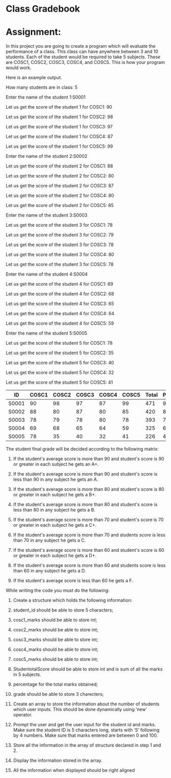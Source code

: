 # Class Gradebook

# Assignment:

In this project you are going to create a program which will evaluate the performance of a class. This class can have anywhere between 3 and 10 students. Each of the student would be required to take 5 subjects. These are COSC1, COSC2, COSC3, COSC4, and COSC5. This is how your program would work.

Here is an example output.

 

How many students are in class: 5

 

Enter the name of the student 1:S0001

Let us get the score of the student 1 for COSC1: 90

Let us get the score of the student 1 for COSC2: 98

Let us get the score of the student 1 for COSC3: 97

Let us get the score of the student 1 for COSC4: 87

Let us get the score of the student 1 for COSC5: 99

 

Enter the name of the student 2:S0002

Let us get the score of the student 2 for COSC1: 88

Let us get the score of the student 2 for COSC2: 80

Let us get the score of the student 2 for COSC3: 87

Let us get the score of the student 2 for COSC4: 80

Let us get the score of the student 2 for COSC5: 85

 

Enter the name of the student 3:S0003

Let us get the score of the student 3 for COSC1: 78

Let us get the score of the student 3 for COSC2: 79

Let us get the score of the student 3 for COSC3: 78

Let us get the score of the student 3 for COSC4: 80

Let us get the score of the student 3 for COSC5: 78

 

Enter the name of the student 4:S0004

Let us get the score of the student 4 for COSC1: 69

Let us get the score of the student 4 for COSC2: 68

Let us get the score of the student 4 for COSC3: 65

Let us get the score of the student 4 for COSC4: 64

Let us get the score of the student 4 for COSC5: 59

 

Enter the name of the student 5:S0005

Let us get the score of the student 5 for COSC1: 78

Let us get the score of the student 5 for COSC2: 35

Let us get the score of the student 5 for COSC3: 40

Let us get the score of the student 5 for COSC4: 32

Let us get the score of the student 5 for COSC5: 41

| ID | COSC1 | COSC2 | COSC3 | COSC4 | COSC5 | Total | Percent | Grade |
|----|-------|-------|-------|-------|-------|-------|---------|-------|
|S0001|90|98|97|87|99|471|94|A|
|S0002|88|80|87|80|85|420|84|B+|
|S0003|78|79|78|80|78|393|79|C+|
|S0004|69|68|65|64|59|325|65|D|
|S0005|78|35|40|32|41|226|45|F|

 

 

The student final grade will be decided according to the following matrix:

 

1. If the student's average score is more than 90 and student's score is 90 or greater in each subject he gets an A+.

2. If the student's average score is more than 90 and student's score is less than 90 in any subject he gets an A.

3. If the student's average score is more than 80 and student's score is 80 or greater in each subject he gets a B+.

4. If the student's average score is more than 80 and student's score is less than 80 in any subject he gets a B.

5. If the student's average score is more than 70 and student's score is 70 or greater in each subject he gets a C+.

6. If the student's average score is more than 70 and students score is less than 70 in any subject he gets a C.

7. If the student's average score is more than 60 and student's score is 60 or greater in each subject he gets a D+.

8. If the student's average score is more than 60 and students score is less than 60 in any subject he gets a D.

9. If the student's average score is less than 60 he gets a F.

 

While writing the code you must do the following:

1. Create a structure which holds the following information:
  1. student_id  should be able to store 5 characters;
  1. cosc1_marks should be able to store int;
  1. cosc2_marks should be able to store int;
  1. cosc3_marks should be able to store int;
  1. cosc4_marks should be able to store int;
  1. cosc5_marks should be able to store int;
  1. StudentotalScore should be able to store int and is sum of all the marks in 5 subjects. 
  1. percentage for the total marks obtained;
  1. grade  should be able to store 3 charecters;

2. Create an array to store the information about the number of students which user inputs. This should be done dynamically using ‘new’ operator.

3. Prompt the user and get the user input for the student id and marks. Make sure the student ID is 5 characters long, starts with ‘S’ following by 4 numbers. Make sure that marks entered are between 0 and 100.

4. Store all the information in the array of structure declared in step 1 and 2.

5. Display the information stored in the array.

6. All the information when displayed should be right aligned
